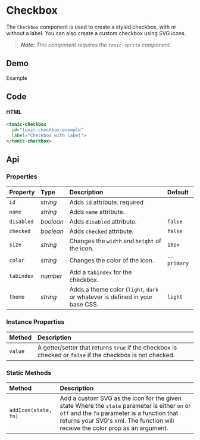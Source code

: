 # Checkbox

The `Checkbox` component is used to create a styled checkbox, with or without a
label. You can also create a custom checkbox using SVG icons.

> *__Note:__ This component requires the `tonic-sprite` component.*

## Demo

<div class="example">
  <div class="header">Example</div>
  <div class="content">
    <tonic-checkbox
      id="tonic-checkbox-example"
      checked="true"
      label="Checkbox with Label">
    </tonic-checkbox>
  </div>
</div>

## Code

#### HTML
```html
<tonic-checkbox
  id="tonic-checkbox-example"
  label="Checkbox with Label">
</tonic-checkbox>
```

## Api

### Properties

| Property | Type | Description | Default |
| :--- | :--- | :--- | :--- |
| `id` | *string* | Adds `id` attribute. <span class="req">required</span> |  |
| `name` | *string* | Adds `name` attribute. |  |
| `disabled` | *boolean* | Adds `disabled` attribute. | `false` |
| `checked` | *boolean* | Adds `checked` attribute. | `false` |
| `size` | *string* | Changes the `width` and `height` of the icon. | `18px` |
| `color` | *string* | Changes the color of the icon. | <code>--primary</code> |
| `tabindex` | *number* | Add a `tabindex` for the checkbox. | |
| `theme` | *string* | Adds a theme color (`light`, `dark` or whatever is defined in your base CSS. | `light` |

### Instance Properties

| Method | Description |
| :--- | :--- |
| `value` | A getter/setter that returns `true` if the checkbox is checked or `false` if the checkbox is not checked. |

### Static Methods

| Method | Description |
| :--- | :--- |
| `addIcon(state, fn)` | Add a custom SVG as the icon for the given state Where the `state` parameter is either `on` or `off` and the `fn` parameter is a function that returns your SVG's xml. The function will receive the color prop as an argument. |
